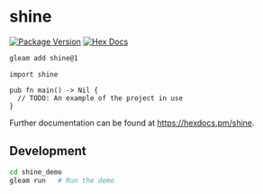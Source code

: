 # shine

[![Package Version](https://img.shields.io/hexpm/v/shine)](https://hex.pm/packages/shine)
[![Hex Docs](https://img.shields.io/badge/hex-docs-ffaff3)](https://hexdocs.pm/shine/)

```sh
gleam add shine@1
```

```gleam
import shine

pub fn main() -> Nil {
  // TODO: An example of the project in use
}
```

Further documentation can be found at <https://hexdocs.pm/shine>.

## Development

```sh
cd shine_demo
gleam run   # Run the demo
```
